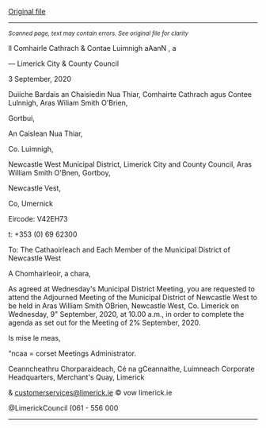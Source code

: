 [Original file](https://www.limerick.ie/sites/default/files/media/documents/2020-09/00-i-2020-09-09-adjourned-agenda.pdf)

---
*<small>Scanned page, text may contain errors. See original file for clarity</small>*  

ll Comhairle Cathrach
& Contae Luimnigh
aAanN , a

— Limerick City
& County Council

3 September, 2020

Duiiche Bardais an Chaisiedin Nua Thiar,
Comhairte Cathrach agus Contee Lulnnigh,
Aras Wiliam Smith O'Brien,

Gortbui,

An Caislean Nua Thiar,

Co. Luimnigh,

Newcastle West Municipal District,
Limerick City and County Council,
Aras William Smith O'Bnen,
Gortboy,

Newcastle Vest,

Co, Umernick

Eircode: V42EH73

t: +353 (0) 69 62300

To: The Cathaoirleach and Each Member of the Municipal District of Newcastle West

A Chomhairleoir, a chara,

As agreed at Wednesday's Municipal District Meeting, you are requested to attend the
Adjourned Meeting of the Municipal District of Newcastle West to be held in Aras William
Smith OBrien, Newcastle West, Co. Limerick on Wednesday, 9" September, 2020, at 10.00
a.m., in order to complete the agenda as set out for the Meeting of 2% September, 2020.

Is mise le meas,

“ncaa = corset
Meetings Administrator.

Ceanncheathru Chorparaideach, Cé na gCeannaithe, Luimneach
Corporate Headquarters, Merchant's Quay, Limerick

& customerservices@limerick.ie
© vow limerick.ie

@LimerickCouncil
(061 - 556 000


---
